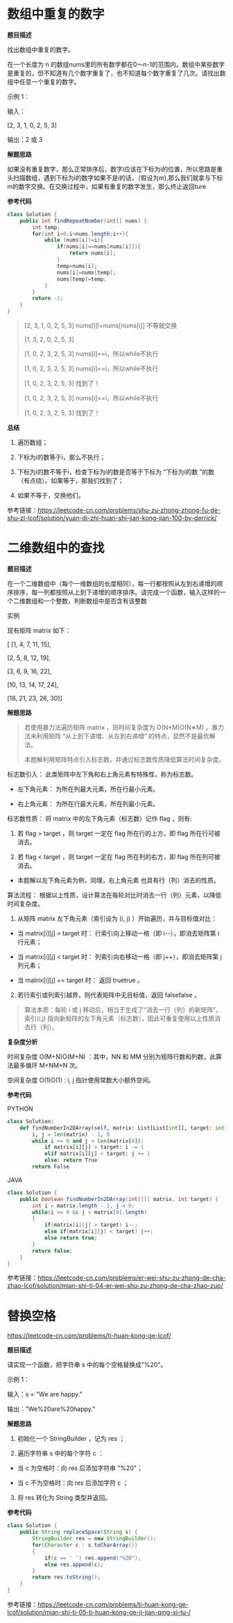 # 数组中重复的数字

**题目描述**

找出数组中重复的数字。

在一个长度为 n 的数组nums里的所有数字都在0～n-1的范围内。数组中某些数字是重复的，但不知道有几个数字重复了，也不知道每个数字重复了几次。请找出数组中任意一个重复的数字。

示例 1：

输入：

[2, 3, 1, 0, 2, 5, 3]

输出：2 或 3 

**解题思路**

如果没有重复数字，那么正常排序后，数字i应该在下标为i的位置，所以思路是重头扫描数组，遇到下标为i的数字如果不是i的话，（假设为m),那么我们就拿与下标m的数字交换。在交换过程中，如果有重复的数字发生，那么终止返回ture

**参考代码**

```java
class Solution {
    public int findRepeatNumber(int[] nums) {
        int temp;
        for(int i=0;i<nums.length;i++){
            while (nums[i]!=i){
                if(nums[i]==nums[nums[i]]){
                    return nums[i];
                }
                temp=nums[i];
                nums[i]=nums[temp];
                nums[temp]=temp;
            }
        }
        return -1;
    }
}

```

> [2, 3, 1, 0, 2, 5, 3]	nums[i]!=nums[nums[i]] 不等就交换
>
> [1, 3, 2, 0, 2, 5, 3]
>
> [1, 0, 2, 3, 2, 5, 3]	nums[i]==i，所以while不执行
>
> [1, 0, 2, 3, 2, 5, 3]	nums[i]==i，所以while不执行
>
> [1, 0, 2, 3, 2, 5, 3]	找到了！
>
> [1, 0, 2, 3, 2, 5, 3]	nums[i]==i，所以while不执行
>
> [1, 0, 2, 3, 2, 5, 3]	找到了！

**总结**

1. 遍历数组；

2. 下标为i的数等于i，那么不执行；

3. 下标为i的数不等于i，检查下标为i的数是否等于下标为 “下标为i的数 ”的数（有点绕）。如果等于，那我们找到了；

4. 如果不等于，交换他们。


参考链接：https://leetcode-cn.com/problems/shu-zu-zhong-zhong-fu-de-shu-zi-lcof/solution/yuan-di-zhi-huan-shi-jian-kong-jian-100-by-derrick/

# 二维数组中的查找

**题目描述**

在一个二维数组中（每个一维数组的长度相同），每一行都按照从左到右递增的顺序排序，每一列都按照从上到下递增的顺序排序。请完成一个函数，输入这样的一个二维数组和一个整数，判断数组中是否含有该整数

实例

现有矩阵 matrix 如下：

[ [1,  4,  7, 11, 15],

 [2,  5,  8, 12, 19],

 [3,  6,  9, 16, 22],

 [10, 13, 14, 17, 24],

 [18, 21, 23, 26, 30]]

**解题思路**

> 若使用暴力法遍历矩阵 matrix ，则时间复杂度为 O(N*M)O(N∗M) 。暴力法未利用矩阵 “从上到下递增、从左到右递增” 的特点，显然不是最优解法。
>
> 本题解利用矩阵特点引入标志数，并通过标志数性质降低算法时间复杂度。 

标志数引入： 此类矩阵中左下角和右上角元素有特殊性，称为标志数。 

- 左下角元素： 为所在列最大元素，所在行最小元素。

- 右上角元素： 为所在行最大元素，所在列最小元素。

标志数性质： 将 matrix 中的左下角元素（标志数）记作 flag ，则有: 

1. 若 flag > target ，则 target 一定在 flag 所在行的上方，即 flag 所在行可被消去。

2. 若 flag < target ，则 target 一定在 flag 所在列的右方，即 flag 所在列可被消去。

- 本题解以左下角元素为例，同理，右上角元素 也具有行（列）消去的性质。

算法流程： 根据以上性质，设计算法在每轮对比时消去一行（列）元素，以降低时间复杂度。 

1. 从矩阵 matrix 左下角元素（索引设为 (i, j) ）开始遍历，并与目标值对比：

- 当 matrix[i][j] > target 时： 行索引向上移动一格（即 i--），即消去矩阵第 i 行元素；

- 当 matrix[i][j] < target 时： 列索引向右移动一格（即 j++），即消去矩阵第 j 列元素；

- 当 matrix[i][j] == target 时： 返回 truetrue 。

2. 若行索引或列索引越界，则代表矩阵中无目标值，返回 falsefalse 。

> 算法本质：每轮 i 或 j 移动后，相当于生成了“消去一行（列）的新矩阵”， 索引(i,j) 指向新矩阵的左下角元素（标志数），因此可重复使用以上性质消去行（列）。

**复杂度分析**

时间复杂度 O(M+N)O(M+N) ：其中，NN 和 MM 分别为矩阵行数和列数，此算法最多循环 M+NM+N 次。

空间复杂度 O(1)O(1) : i, j 指针使用常数大小额外空间。

**参考代码**

PYTHON

```python
class Solution:
    def findNumberIn2DArray(self, matrix: List[List[int]], target: int) -> bool:
        i, j = len(matrix) - 1, 0
        while i >= 0 and j < len(matrix[0]):
            if matrix[i][j] > target: i -= 1
            elif matrix[i][j] < target: j += 1
            else: return True
        return False
```

JAVA

```JAVA
class Solution {
    public boolean findNumberIn2DArray(int[][] matrix, int target) {
        int i = matrix.length - 1, j = 0;
        while(i >= 0 && j < matrix[0].length)
        {
            if(matrix[i][j] > target) i--;
            else if(matrix[i][j] < target) j++;
            else return true;
        }
        return false;
    }
}
```


参考链接：https://leetcode-cn.com/problems/er-wei-shu-zu-zhong-de-cha-zhao-lcof/solution/mian-shi-ti-04-er-wei-shu-zu-zhong-de-cha-zhao-zuo/

# 替换空格

https://leetcode-cn.com/problems/ti-huan-kong-ge-lcof/

**题目描述**

请实现一个函数，把字符串 s 中的每个空格替换成"%20"。

示例 1：

输入：s = "We are happy."

输出："We%20are%20happy."

**解题思路**

1. 初始化一个 StringBuilder ，记为 res ；

2. 遍历字符串 s 中的每个字符 c ：

- 当 c 为空格时：向 res 后添加字符串 "%20"；

- 当 c 不为空格时：向 res 后添加字符 c ；

3. 将 res 转化为 String 类型并返回。

**参考代码**

```java
class Solution {
    public String replaceSpace(String s) {
        StringBuilder res = new StringBuilder();
        for(Character c : s.toCharArray())
        {
            if(c == ' ') res.append("%20");
            else res.append(c);
        }
        return res.toString();
    }
}
```

 参考链接：https://leetcode-cn.com/problems/ti-huan-kong-ge-lcof/solution/mian-shi-ti-05-ti-huan-kong-ge-ji-jian-qing-xi-tu-/